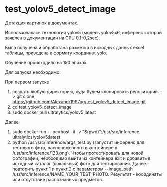 # test_yolov5_detect_image

Детекция картинок в документах. 

Использовалась технология yolov5 (модель yolov5x6, инференс которой заявлен в документации на CPU 0,1-0,2sec).

Была получена и обработана разметка в исходных данных excel таблицы, приведена к формату координат yolo.

Обучение происходило на 150 эпохах. 

Для запуска необходимо:

При первом запуске 
1. создать любую директорию, куда будем клонировать репозиторий. -> git clone https://github.com/Alexandr1997ag/test_yolov5_detect_image.git
2. cd test_yolov5_detect_image
3. sudo docker pull ultralytics/yolov5:latest

   
Далее
1. sudo docker run --ipc=host -it -v "$(pwd)":/usr/src/inference ultralytics/yolov5:latest
2. python /usr/src/inference/args_test.py  (запустит инференс для тестового фото, расположенного в контейнере в /usr/src/inference/123.png).
Чтобы протестировать для новой фотографии, необходимо выйти из контейнера exit и добавить в исходный каталог (локальный) фото для тестирования. Далее - повторить пункт 1 и пункт 2 с параметром --image_path /usr/src/inference/NAME_YOUR_TEST_PHOTO. Результат - координаты или отсутствие распознанных предметов. 
